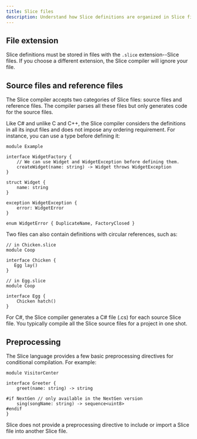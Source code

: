 ```yaml
---
title: Slice files
description: Understand how Slice definitions are organized in Slice files.
---
```


## File extension

Slice definitions must be stored in files with the `.slice` extension--Slice files. If you choose a different extension,
the Slice compiler will ignore your file.

## Source files and reference files

The Slice compiler accepts two categories of Slice files: source files and reference files. The compiler parses all
these files but only generates code for the source files.

Like C# and unlike C and C++, the Slice compiler considers the definitions in all its input files and does not impose
any ordering requirement. For instance, you can use a type before defining it:

```slice {% addEncoding=true %}
module Example

interface WidgetFactory {
    // We can use Widget and WidgetException before defining them.
    createWidget(name: string) -> Widget throws WidgetException
}

struct Widget {
    name: string
}

exception WidgetException {
    error: WidgetError
}

enum WidgetError { DuplicateName, FactoryClosed }
```

Two files can also contain definitions with circular references, such as:

```slice {% addEncoding=true %}
// in Chicken.slice
module Coop

interface Chicken {
   Egg lay()
}
```

```slice {% addEncoding=true %}
// in Egg.slice
module Coop

interface Egg {
    Chicken hatch()
}
```

For C#, the Slice compiler generates a C# file (.cs) for each source Slice file. You typically compile all the Slice
source files for a project in one shot.

## Preprocessing

The Slice language provides a few basic preprocessing directives for conditional compilation. For example:

```slice {% addEncoding=true %}
module VisitorCenter

interface Greeter {
    greet(name: string) -> string

#if NextGen // only available in the NextGen version
    sing(songName: string) -> sequence<uint8>
#endif
}
```

Slice does not provide a preprocessing directive to include or import a Slice file into another Slice file.
